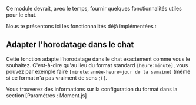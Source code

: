 Ce module devrait, avec le temps, fournir quelques fonctionnalités utiles pour le chat.

Nous te présentons ici les fonctionnalités déjà implémentées :

##  Adapter l'horodatage dans le chat

Cette fonction adapte l'horodatage dans le chat exactement comme vous le souhaitez. C'est-à-dire qu'au lieu du format standard `[heure:minute]`, vous pouvez par exemple faire `[minute:année-heure~jour de la semaine]` (même si ce format n'a pas vraiment de sens ;) ).

Vous trouverez des informations sur la configuration du format dans la section [Paramètres : Moment.js]